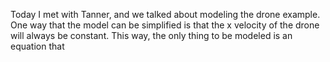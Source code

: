 Today I met with Tanner, and we talked about modeling the drone example. One way
that the model can be simplified is that the x velocity of the drone will always
be constant. This way, the only thing to be modeled is an equation that  
